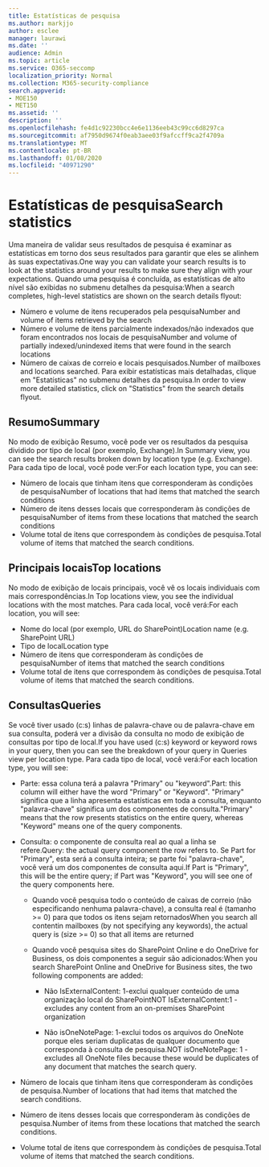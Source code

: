```yaml
---
title: Estatísticas de pesquisa
ms.author: markjjo
author: esclee
manager: laurawi
ms.date: ''
audience: Admin
ms.topic: article
ms.service: O365-seccomp
localization_priority: Normal
ms.collection: M365-security-compliance
search.appverid:
- MOE150
- MET150
ms.assetid: ''
description: ''
ms.openlocfilehash: fe4d1c92230bcc4e6e1136eeb43c99cc6d8297ca
ms.sourcegitcommit: af7950d9674f0eab3aee03f9afccff9ca2f4709a
ms.translationtype: MT
ms.contentlocale: pt-BR
ms.lasthandoff: 01/08/2020
ms.locfileid: "40971290"
---
```

# <a name="search-statistics"></a><span data-ttu-id="bf8ff-102">Estatísticas de pesquisa</span><span class="sxs-lookup"><span data-stu-id="bf8ff-102">Search statistics</span></span>

<span data-ttu-id="bf8ff-103">Uma maneira de validar seus resultados de pesquisa é examinar as estatísticas em torno dos seus resultados para garantir que eles se alinhem às suas expectativas.</span><span class="sxs-lookup"><span data-stu-id="bf8ff-103">One way you can validate your search results is to look at the statistics around your results to make sure they align with your expectations.</span></span> <span data-ttu-id="bf8ff-104">Quando uma pesquisa é concluída, as estatísticas de alto nível são exibidas no submenu detalhes da pesquisa:</span><span class="sxs-lookup"><span data-stu-id="bf8ff-104">When a search completes, high-level statistics are shown on the search details flyout:</span></span>
- <span data-ttu-id="bf8ff-105">Número e volume de itens recuperados pela pesquisa</span><span class="sxs-lookup"><span data-stu-id="bf8ff-105">Number and volume of items retrieved by the search</span></span>
- <span data-ttu-id="bf8ff-106">Número e volume de itens parcialmente indexados/não indexados que foram encontrados nos locais de pesquisa</span><span class="sxs-lookup"><span data-stu-id="bf8ff-106">Number and volume of partially indexed/unindexed items that were found in the search locations</span></span>
- <span data-ttu-id="bf8ff-107">Número de caixas de correio e locais pesquisados.</span><span class="sxs-lookup"><span data-stu-id="bf8ff-107">Number of mailboxes and locations searched.</span></span>
<span data-ttu-id="bf8ff-108">Para exibir estatísticas mais detalhadas, clique em "Estatísticas" no submenu detalhes da pesquisa.</span><span class="sxs-lookup"><span data-stu-id="bf8ff-108">In order to view more detailed statistics, click on "Statistics" from the search details flyout.</span></span>

## <a name="summary"></a><span data-ttu-id="bf8ff-109">Resumo</span><span class="sxs-lookup"><span data-stu-id="bf8ff-109">Summary</span></span>

<span data-ttu-id="bf8ff-110">No modo de exibição Resumo, você pode ver os resultados da pesquisa dividido por tipo de local (por exemplo, Exchange).</span><span class="sxs-lookup"><span data-stu-id="bf8ff-110">In Summary view, you can see the search results broken down by location type (e.g. Exchange).</span></span> <span data-ttu-id="bf8ff-111">Para cada tipo de local, você pode ver:</span><span class="sxs-lookup"><span data-stu-id="bf8ff-111">For each location type, you can see:</span></span>
- <span data-ttu-id="bf8ff-112">Número de locais que tinham itens que corresponderam às condições de pesquisa</span><span class="sxs-lookup"><span data-stu-id="bf8ff-112">Number of locations that had items that matched the search conditions</span></span>
- <span data-ttu-id="bf8ff-113">Número de itens desses locais que corresponderam às condições de pesquisa</span><span class="sxs-lookup"><span data-stu-id="bf8ff-113">Number of items from these locations that matched the search conditions</span></span>
- <span data-ttu-id="bf8ff-114">Volume total de itens que correspondem às condições de pesquisa.</span><span class="sxs-lookup"><span data-stu-id="bf8ff-114">Total volume of items that matched the search conditions.</span></span>

## <a name="top-locations"></a><span data-ttu-id="bf8ff-115">Principais locais</span><span class="sxs-lookup"><span data-stu-id="bf8ff-115">Top locations</span></span>

<span data-ttu-id="bf8ff-116">No modo de exibição de locais principais, você vê os locais individuais com mais correspondências.</span><span class="sxs-lookup"><span data-stu-id="bf8ff-116">In Top locations view, you see the individual locations with the most matches.</span></span> <span data-ttu-id="bf8ff-117">Para cada local, você verá:</span><span class="sxs-lookup"><span data-stu-id="bf8ff-117">For each location, you will see:</span></span>
- <span data-ttu-id="bf8ff-118">Nome do local (por exemplo, URL do SharePoint)</span><span class="sxs-lookup"><span data-stu-id="bf8ff-118">Location name (e.g. SharePoint URL)</span></span>
- <span data-ttu-id="bf8ff-119">Tipo de local</span><span class="sxs-lookup"><span data-stu-id="bf8ff-119">Location type</span></span>
- <span data-ttu-id="bf8ff-120">Número de itens que corresponderam às condições de pesquisa</span><span class="sxs-lookup"><span data-stu-id="bf8ff-120">Number of items that matched the search conditions</span></span>
- <span data-ttu-id="bf8ff-121">Volume total de itens que correspondem às condições de pesquisa.</span><span class="sxs-lookup"><span data-stu-id="bf8ff-121">Total volume of items that matched the search conditions.</span></span>

## <a name="queries"></a><span data-ttu-id="bf8ff-122">Consultas</span><span class="sxs-lookup"><span data-stu-id="bf8ff-122">Queries</span></span>

<span data-ttu-id="bf8ff-123">Se você tiver usado (c:s) linhas de palavra-chave ou de palavra-chave em sua consulta, poderá ver a divisão da consulta no modo de exibição de consultas por tipo de local.</span><span class="sxs-lookup"><span data-stu-id="bf8ff-123">If you have used (c:s) keyword or keyword rows in your query, then you can see the breakdown of your query in Queries view per location type.</span></span> <span data-ttu-id="bf8ff-124">Para cada tipo de local, você verá:</span><span class="sxs-lookup"><span data-stu-id="bf8ff-124">For each location type, you will see:</span></span>

- <span data-ttu-id="bf8ff-125">Parte: essa coluna terá a palavra "Primary" ou "keyword".</span><span class="sxs-lookup"><span data-stu-id="bf8ff-125">Part: this column will either have the word "Primary" or "Keyword".</span></span> <span data-ttu-id="bf8ff-126">"Primary" significa que a linha apresenta estatísticas em toda a consulta, enquanto "palavra-chave" significa um dos componentes de consulta.</span><span class="sxs-lookup"><span data-stu-id="bf8ff-126">"Primary" means that the row presents statistics on the entire query, whereas "Keyword" means one of the query components.</span></span>

- <span data-ttu-id="bf8ff-127">Consulta: o componente de consulta real ao qual a linha se refere.</span><span class="sxs-lookup"><span data-stu-id="bf8ff-127">Query: the actual query component the row refers to.</span></span> <span data-ttu-id="bf8ff-128">Se Part for "Primary", esta será a consulta inteira; se parte foi "palavra-chave", você verá um dos componentes de consulta aqui.</span><span class="sxs-lookup"><span data-stu-id="bf8ff-128">If Part is "Primary", this will be the entire query; if Part was "Keyword", you will see one of the query components here.</span></span>
  
  - <span data-ttu-id="bf8ff-129">Quando você pesquisa todo o conteúdo de caixas de correio (não especificando nenhuma palavra-chave), a consulta real é (tamanho >= 0) para que todos os itens sejam retornados</span><span class="sxs-lookup"><span data-stu-id="bf8ff-129">When you search all contentin mailboxes (by not specifying any keywords), the actual query is (size >= 0) so that all items are returned</span></span>
  
  - <span data-ttu-id="bf8ff-130">Quando você pesquisa sites do SharePoint Online e do OneDrive for Business, os dois componentes a seguir são adicionados:</span><span class="sxs-lookup"><span data-stu-id="bf8ff-130">When you search SharePoint Online and OneDrive for Business sites, the two following components are added:</span></span>
    
    - <span data-ttu-id="bf8ff-131">Não IsExternalContent: 1-exclui qualquer conteúdo de uma organização local do SharePoint</span><span class="sxs-lookup"><span data-stu-id="bf8ff-131">NOT IsExternalContent:1 - excludes any content from an on-premises SharePoint organization</span></span>
    
    - <span data-ttu-id="bf8ff-132">Não isOneNotePage: 1-exclui todos os arquivos do OneNote porque eles seriam duplicatas de qualquer documento que corresponda à consulta de pesquisa.</span><span class="sxs-lookup"><span data-stu-id="bf8ff-132">NOT isOneNotePage: 1 - excludes all OneNote files because these would be duplicates of any document that matches the search query.</span></span>

- <span data-ttu-id="bf8ff-133">Número de locais que tinham itens que corresponderam às condições de pesquisa.</span><span class="sxs-lookup"><span data-stu-id="bf8ff-133">Number of locations that had items that matched the search conditions.</span></span>

- <span data-ttu-id="bf8ff-134">Número de itens desses locais que corresponderam às condições de pesquisa.</span><span class="sxs-lookup"><span data-stu-id="bf8ff-134">Number of items from these locations that matched the search conditions.</span></span>

- <span data-ttu-id="bf8ff-135">Volume total de itens que correspondem às condições de pesquisa.</span><span class="sxs-lookup"><span data-stu-id="bf8ff-135">Total volume of items that matched the search conditions.</span></span>